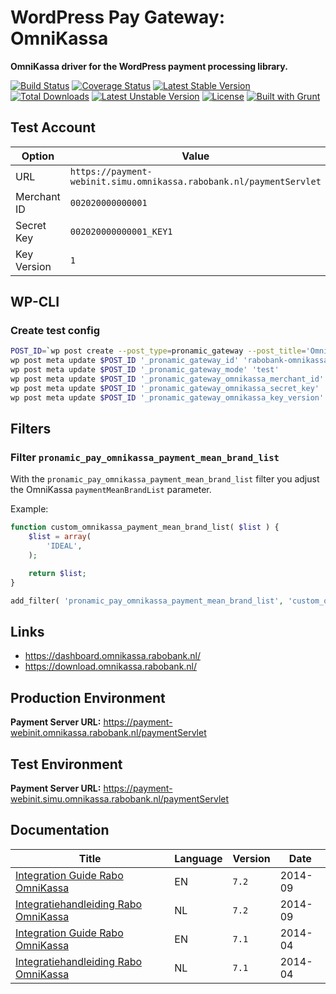 # WordPress Pay Gateway: OmniKassa

**OmniKassa driver for the WordPress payment processing library.**

[![Build Status](https://travis-ci.org/wp-pay-gateways/omnikassa.svg?branch=develop)](https://travis-ci.org/wp-pay-gateways/omnikassa)
[![Coverage Status](https://coveralls.io/repos/wp-pay-gateways/omnikassa/badge.svg?branch=master&service=github)](https://coveralls.io/github/wp-pay-gateways/omnikassa?branch=master)
[![Latest Stable Version](https://poser.pugx.org/wp-pay-gateways/omnikassa/v/stable.svg)](https://packagist.org/packages/wp-pay-gateways/omnikassa)
[![Total Downloads](https://poser.pugx.org/wp-pay-gateways/omnikassa/downloads.svg)](https://packagist.org/packages/wp-pay-gateways/omnikassa)
[![Latest Unstable Version](https://poser.pugx.org/wp-pay-gateways/omnikassa/v/unstable.svg)](https://packagist.org/packages/wp-pay-gateways/omnikassa)
[![License](https://poser.pugx.org/wp-pay-gateways/omnikassa/license.svg)](https://packagist.org/packages/wp-pay-gateways/omnikassa)
[![Built with Grunt](https://cdn.gruntjs.com/builtwith.svg)](http://gruntjs.com/)

## Test Account

| Option      | Value                                                               |
| ----------- | ------------------------------------------------------------------- |
| URL         | `https://payment-webinit.simu.omnikassa.rabobank.nl/paymentServlet` |
| Merchant ID | `002020000000001`                                                   |
| Secret Key  | `002020000000001_KEY1`                                              |
| Key Version | `1`                                                                 |

## WP-CLI

### Create test config

```bash
POST_ID=`wp post create --post_type=pronamic_gateway --post_title='OmniKassa - Test' --post_status=publish --porcelain`
wp post meta update $POST_ID '_pronamic_gateway_id' 'rabobank-omnikassa'
wp post meta update $POST_ID '_pronamic_gateway_mode' 'test'
wp post meta update $POST_ID '_pronamic_gateway_omnikassa_merchant_id' '002020000000001'
wp post meta update $POST_ID '_pronamic_gateway_omnikassa_secret_key' '002020000000001_KEY1'
wp post meta update $POST_ID '_pronamic_gateway_omnikassa_key_version' '1'
```

## Filters

### Filter `pronamic_pay_omnikassa_payment_mean_brand_list`

With the `pronamic_pay_omnikassa_payment_mean_brand_list` filter you adjust the OmniKassa `paymentMeanBrandList` parameter.

Example:

```php
function custom_omnikassa_payment_mean_brand_list( $list ) {
	$list = array(
		'IDEAL',
	);

	return $list;
}

add_filter( 'pronamic_pay_omnikassa_payment_mean_brand_list', 'custom_omnikassa_payment_mean_brand_list' );
```

## Links

*	https://dashboard.omnikassa.rabobank.nl/
*	https://download.omnikassa.rabobank.nl/

## Production Environment

**Payment Server URL:** https://payment-webinit.omnikassa.rabobank.nl/paymentServlet  

## Test Environment

**Payment Server URL:** https://payment-webinit.simu.omnikassa.rabobank.nl/paymentServlet  

## Documentation

| Title                                                   | Language | Version | Date    |
| ------------------------------------------------------- | -------- | ------- | ------- |
| [Integration Guide Rabo OmniKassa][doc-en-sep-2014]     | EN       | `7.2`   | 2014-09 |
| [Integratiehandleiding Rabo OmniKassa][doc-nl-sep-2014] | NL       | `7.2`   | 2014-09 |
| [Integration Guide Rabo OmniKassa][doc-en-apr-2014]     | EN       | `7.1`   | 2014-04 |
| [Integratiehandleiding Rabo OmniKassa][doc-nl-apr-2014] | NL       | `7.1`   | 2014-04 |

[doc-en-sep-2014]: https://www.pronamic.nl/wp-content/uploads/2016/06/integrationguide_29717880.pdf
[doc-nl-sep-2014]: https://www.pronamic.nl/wp-content/uploads/2016/06/integratiehandleiding_29717875.pdf
[doc-en-apr-2014]: https://www.pronamic.nl/wp-content/uploads/2014/07/integratiehandleiding_rabo_omnikassa_en_version_7_1_april_2014_final_2_0_29637101.pdf
[doc-nl-apr-2014]: https://www.pronamic.nl/wp-content/uploads/2014/07/integratiehandleiding_nl_12_2013_29420242.pdf
